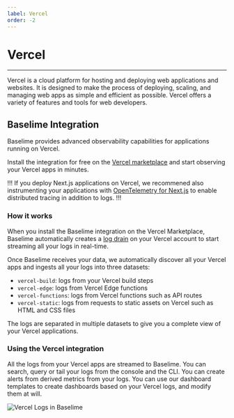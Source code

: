 ```yaml
---
label: Vercel
order: -2
---
```


# Vercel

---

Vercel is a cloud platform for hosting and deploying web applications and websites. It is designed to make the process of deploying, scaling, and managing web apps as simple and efficient as possible. Vercel offers a variety of features and tools for web developers.

## Baselime Integration

Baselime provides advanced observability capabilities for applications running on Vercel. 

Install the integration for free on the [Vercel marketplace](https://vercel.com/integrations/baselime) and start observing your Vercel apps in minutes.

!!!
If you deploy Next.js applications on Vercel, we recommened also instrumenting your applications with [OpenTelemetry for Next.js](./opentelemetry/next.js.md) to enable distributed tracing in addition to logs.
!!!


### How it works

When you install the Baselime integration on the Vercel Marketplace, Baselime automatically creates a [log drain](https://vercel.com/blog/log-drains) on your Vercel account to start streaming all your logs in real-time.

Once Baselime receives your data, we automatically discover all your Vercel apps and ingests all your logs into three datasets:
- `vercel-build`: logs from your Vercel build steps
- `vercel-edge`: logs from Vercel Edge functions
- `vercel-functions`: logs from Vercel functions such as API routes
- `vercel-static`: logs from requests to static assets on Vercel such as HTML and CSS files

The logs are separated in multiple datasets to give you a complete view of your Vercel applications.

### Using the Vercel integration

All the logs from your Vercel apps are streamed to Baselime. You can search, query or tail your logs from the console and the CLI. You can create alerts from derived metrics from your logs. You can use our dashboard templates to create dashboards based on your Vercel logs, and modify them at will.

![Vercel Logs in Baselime](../../assets/images/illustrations/sending-data/vercel.png)


